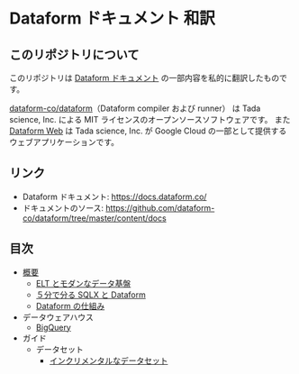Dataform ドキュメント 和訳
================================

## このリポジトリについて

このリポジトリは [Dataform ドキュメント](https://docs.dataform.co/) の一部内容を私的に翻訳したものです。

[dataform-co/dataform](https://github.com/dataform-co/dataform)（Dataform compiler および runner） は Tada science, Inc. による MIT ライセンスのオープンソースソフトウェアです。
また [Dataform Web](https://dataform.co/) は Tada science, Inc. が Google Cloud の一部として提供するウェブアプリケーションです。

## リンク

- Dataform ドキュメント: <https://docs.dataform.co/>
- ドキュメントのソース: <https://github.com/dataform-co/dataform/tree/master/content/docs>

## 目次

- [概要](./introduction/index.md)
    - [ELT とモダンなデータ基盤](./introduction/modern-data-stack.md)
    - [５分で分る SQLX と Dataform](./introduction/dataform-in-5-minutes.md)
    - [Dataform の仕組み](./introduction/how-dataform-works.md)
- データウェアハウス
    - [BigQuery](./warehouses/bigquery.md)
- ガイド
    - データセット
        - [インクリメンタルなデータセット](./guides/datasets/incremental.md)
